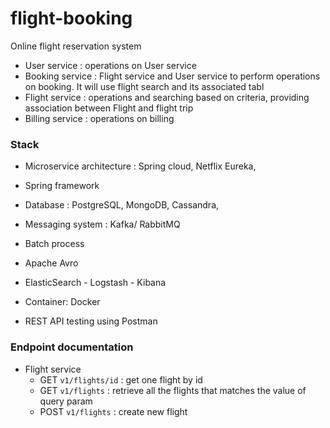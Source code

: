 # flight-booking
Online flight reservation system 

+ User service : operations on User service 
+ Booking service : Flight service and User service to perform operations on booking. It will use flight search and its associated tabl
+ Flight service : operations and searching based on criteria, providing association between Flight and flight trip 
+ Billing service : operations on billing 


### Stack 
+ Microservice architecture : Spring cloud, Netflix Eureka, 
+ Spring framework 

+ Database : PostgreSQL, MongoDB, Cassandra, 
+ Messaging system : Kafka/ RabbitMQ 
+ Batch process 
+ Apache Avro
+ ElasticSearch - Logstash - Kibana 
+ Container: Docker 

+ REST API testing using Postman




### Endpoint documentation 
+ Flight service
    + GET `v1/flights/id` : get one flight by id 
    + GET `v1/flights` : retrieve all the flights that matches the value of query param 
    + POST `v1/flights` : create new flight 